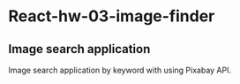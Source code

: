 # React-hw-03-image-finder

## Image search application

Image search application by keyword with using Pixabay API.

